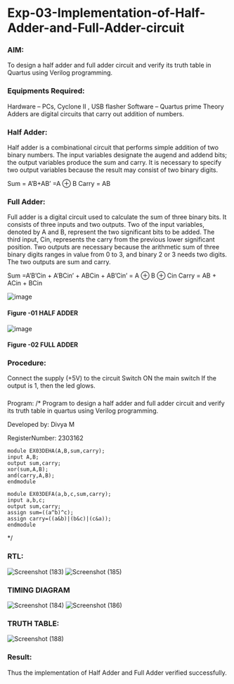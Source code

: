 # Exp-03-Implementation-of-Half-Adder-and-Full-Adder-circuit

### AIM:
To design a half adder and full adder circuit and verify its truth table in Quartus using Verilog programming.

### Equipments Required:
Hardware – PCs, Cyclone II , USB flasher
Software – Quartus prime
Theory
Adders are digital circuits that carry out addition of numbers.

### Half Adder:
Half adder is a combinational circuit that performs simple addition of two binary numbers. The input variables designate the augend and addend bits; the output variables produce the sum and carry. It is necessary to specify two output variables because the result may consist of two binary digits.

Sum = A’B+AB’ =A ⊕ B Carry = AB

### Full Adder:
Full adder is a digital circuit used to calculate the sum of three binary bits. It consists of three inputs and two outputs. Two of the input variables, denoted by A and B, represent the two significant bits to be added. The third input, Cin, represents the carry from the previous lower significant position. Two outputs are necessary because the arithmetic sum of three binary digits ranges in value from 0 to 3, and binary 2 or 3 needs two digits. The two outputs are sum and carry.

Sum =A’B’Cin + A’BCin’ + ABCin + AB’Cin’ = A ⊕ B ⊕ Cin Carry = AB + ACin + BCin

 ![image](https://user-images.githubusercontent.com/36288975/163552156-a13e5a56-c638-4110-97d9-8896907c8d25.png)

#### Figure -01 HALF ADDER 


![image](https://user-images.githubusercontent.com/36288975/163552057-b3547877-6d07-45b4-b7e0-bcfebfad9e1d.png)

#### Figure -02 FULL ADDER 

### Procedure:

Connect the supply (+5V) to the circuit
Switch ON the main switch
If the output is 1, then the led glows.
### 
Program:
/*
Program to design a half adder and full adder circuit and verify its truth table in quartus using Verilog programming.

Developed by: Divya M

RegisterNumber: 2303162

```
module EX03DEHA(A,B,sum,carry);
input A,B;
output sum,carry;
xor(sum,A,B);
and(carry,A,B);
endmodule

module EX03DEFA(a,b,c,sum,carry);
input a,b,c;
output sum,carry;
assign sum=((a^b)^c);
assign carry=((a&b)|(b&c)|(c&a));
endmodule
```
*/

### RTL:
![Screenshot (183)](https://github.com/DivyaMunirathnamm/Exp-02-Implementation-of-Half-Adder-and-Full-Adder-circuit/assets/147474097/222bd6c2-3834-4285-9250-ab19ddd35cbb)
![Screenshot (185)](https://github.com/DivyaMunirathnamm/Exp-02-Implementation-of-Half-Adder-and-Full-Adder-circuit/assets/147474097/af300852-4844-4610-aa07-955f6caa2e5f)

### TIMING DIAGRAM
![Screenshot (184)](https://github.com/DivyaMunirathnamm/Exp-02-Implementation-of-Half-Adder-and-Full-Adder-circuit/assets/147474097/2eb7db63-d336-4c1d-b0cb-7e3c5127d27d)
![Screenshot (186)](https://github.com/DivyaMunirathnamm/Exp-02-Implementation-of-Half-Adder-and-Full-Adder-circuit/assets/147474097/6dd6c567-84f7-4644-934d-59af1bb12f91)

### TRUTH TABLE:
![Screenshot (188)](https://github.com/DivyaMunirathnamm/Exp-02-Implementation-of-Half-Adder-and-Full-Adder-circuit/assets/147474097/b7218d22-cf0e-4739-b81c-5988e430b1d4)

### Result:
Thus the implementation of Half Adder and Full Adder verified successfully.
